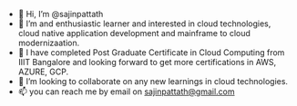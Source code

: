 - 👋 Hi, I’m @sajinpattath
- 👀 I’m and enthusiastic learner and interested in cloud technologies, cloud native application development and mainframe to cloud modernizaation.
- 🌱 I have completed Post Graduate Certificate in Cloud Computing from IIIT Bangalore and looking forward to get more certifications in AWS, AZURE, GCP.
- 💞️ I’m looking to collaborate on any new learnings in cloud technologies.
- 📫 you can reach me by email on sajinpattath@gmail.com

<!---
sajinpattath/sajinpattath is a ✨ special ✨ repository because its `README.md` (this file) appears on your GitHub profile.
You can click the Preview link to take a look at your changes.
--->
